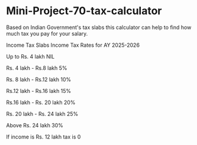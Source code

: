 # Mini-Project-70-tax-calculator

Based on Indian Government's tax slabs this calculator can help to find how much tax you pay for your salary.

Income Tax Slabs	Income Tax Rates for AY 2025-2026

Up to Rs. 4 lakh	NIL

Rs. 4 lakh - Rs.8 lakh	5%

Rs. 8 lakh - Rs.12 lakh	10%

Rs.12 lakh - Rs.16 lakh	15%

Rs.16 lakh - Rs. 20 lakh	20%

Rs. 20 lakh - Rs. 24 lakh	25%

Above Rs. 24 lakh	30%

If income is Rs. 12 lakh tax is 0

